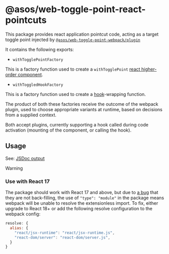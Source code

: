 # @asos/web-toggle-point-react-pointcuts

This package provides react application pointcut code, acting as a target toggle point injected by [`@asos/web-toggle-point-webpack/plugin`](../../webpack/docs/README.md)

It contains the following exports:

- `withTogglePointFactory`

This is a factory function used to create a `withTogglePoint` [react higher-order component](https://reactjs.org/docs/higher-order-components.html).  

- `withToggledHookFactory`

This is a factory function used to create a [hook](https://reactjs.org/docs/hooks-intro.html)-wrapping function.

The product of both these factories receive the outcome of the webpack plugin, used to choose appropriate variants at runtime, based on decisions from a supplied context.  

Both accept plugins, currently supporting a hook called during code activation (mounting of the  component, or calling the hook).

## Usage

See: [JSDoc output](https://asos.github.io/web-toggle-point/module-web-toggle-point-react-pointcuts.html)

> [!WARNING]
> ### Use with React 17
> The package should work with React 17 and above, but due to [a bug](https://github.com/facebook/react/issues/20235) that they are not back-filling, the use of `"type": "module"` in the package means webpack will be unable to resolve the extensionless import.
> To fix, either upgrade to React 18+ or add the following resolve configuration to the webpack config:
> ```js
> resolve: {
>   alias: {
>     "react/jsx-runtime": "react/jsx-runtime.js",
>     "react-dom/server": "react-dom/server.js",
>   }
> }
> ```
